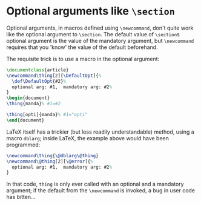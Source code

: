 # Optional arguments like `\section`

Optional arguments, in macros defined using `\newcommand`, don't
quite work like the optional argument to `\section`.  The default
value of `\section`s optional argument is the value of the
mandatory argument, but `\newcommand` requires that you 'know' the
value of the default beforehand.

The requisite trick is to use a macro in the optional argument:
<!-- {% raw %} -->
```latex
\documentclass{article}
\newcommand\thing[2][\DefaultOpt]{%
  \def\DefaultOpt{#2}%
  optional arg: #1,  mandatory arg: #2%
}
\begin{document}
\thing{manda}% #1=#2

\thing[opti]{manda}% #1="opti"
\end{document}
```
<!-- {% endraw %} -->
LaTeX itself has a trickier (but less readily understandable)
method, using a macro `dblarg`; inside LaTeX, the example
above would have been programmed:
<!-- {% raw %} -->
```latex
\newcommand\thing{\@dblarg\@thing}
\newcommand\@thing[2][\@error]{%
  optional arg: #1,  mandatory arg: #2%
}
```
<!-- {% endraw %} -->
In that code, `thing` is only ever called with an optional and a
mandatory argument; if the default from the `\newcommand` is
invoked, a bug in user code has bitten&hellip;

